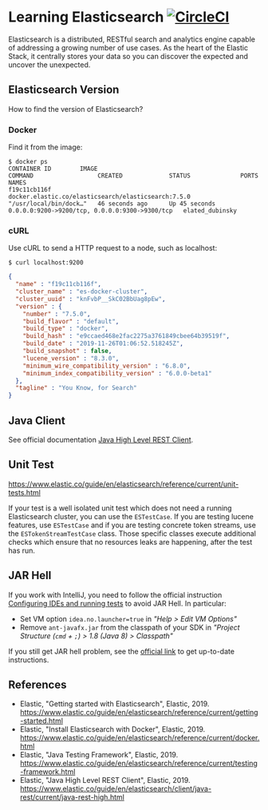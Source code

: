 # Learning Elasticsearch [![CircleCI](https://circleci.com/gh/mincong-h/learning-elasticsearch.svg?style=svg)](https://circleci.com/gh/mincong-h/learning-elasticsearch)

Elasticsearch is a distributed, RESTful search and analytics engine capable of
addressing a growing number of use cases. As the heart of the Elastic Stack,
it centrally stores your data so you can discover the expected and uncover the
unexpected.

## Elasticsearch Version

How to find the version of Elasticsearch?

### Docker

Find it from the image:

```
$ docker ps
CONTAINER ID        IMAGE                                                 COMMAND                  CREATED             STATUS              PORTS                                            NAMES
f19c11cb116f        docker.elastic.co/elasticsearch/elasticsearch:7.5.0   "/usr/local/bin/dock…"   46 seconds ago      Up 45 seconds       0.0.0.0:9200->9200/tcp, 0.0.0.0:9300->9300/tcp   elated_dubinsky
```

### cURL

Use cURL to send a HTTP request to a node, such as localhost:

```
$ curl localhost:9200
```
```json
{
  "name" : "f19c11cb116f",
  "cluster_name" : "es-docker-cluster",
  "cluster_uuid" : "knFvbP__SkC02BbUag8pEw",
  "version" : {
    "number" : "7.5.0",
    "build_flavor" : "default",
    "build_type" : "docker",
    "build_hash" : "e9ccaed468e2fac2275a3761849cbee64b39519f",
    "build_date" : "2019-11-26T01:06:52.518245Z",
    "build_snapshot" : false,
    "lucene_version" : "8.3.0",
    "minimum_wire_compatibility_version" : "6.8.0",
    "minimum_index_compatibility_version" : "6.0.0-beta1"
  },
  "tagline" : "You Know, for Search"
}
```

## Java Client

See official documentation [Java High Level REST Client](https://www.elastic.co/guide/en/elasticsearch/client/java-rest/current/java-rest-high.html).

## Unit Test

<https://www.elastic.co/guide/en/elasticsearch/reference/current/unit-tests.html>

If your test is a well isolated unit test which does not need a running
Elasticsearch cluster, you can use the `ESTestCase`. If you are testing lucene
features, use `ESTestCase` and if you are testing concrete token streams, use
the `ESTokenStreamTestCase` class. Those specific classes execute additional
checks which ensure that no resources leaks are happening, after the test has
run.

## JAR Hell

If you work with IntelliJ, you need to follow the official instruction [Configuring
IDEs and running tests][jar-hell]
to avoid JAR Hell. In particular:

- Set VM option `idea.no.launcher=true` in _"Help > Edit VM Options"_
- Remove `ant-javafx.jar` from the classpath of your SDK in _"Project Structure (`cmd` + `;`) > 1.8 (Java 8) > Classpath"_

If you still get JAR hell problem, see the [official link][jar-hell] to get up-to-date
instructions.

[jar-hell]: https://github.com/elastic/elasticsearch/blob/master/CONTRIBUTING.md#configuring-ides-and-running-tests

## References

- Elastic, "Getting started with Elasticsearch", Elastic, 2019.
  <https://www.elastic.co/guide/en/elasticsearch/reference/current/getting-started.html>
- Elastic, "Install Elasticsearch with Docker", Elastic, 2019.
  <https://www.elastic.co/guide/en/elasticsearch/reference/current/docker.html>
- Elastic, "Java Testing Framework", Elastic, 2019.
  <https://www.elastic.co/guide/en/elasticsearch/reference/current/testing-framework.html>
- Elastic, "Java High Level REST Client", Elastic, 2019.
  <https://www.elastic.co/guide/en/elasticsearch/client/java-rest/current/java-rest-high.html>
